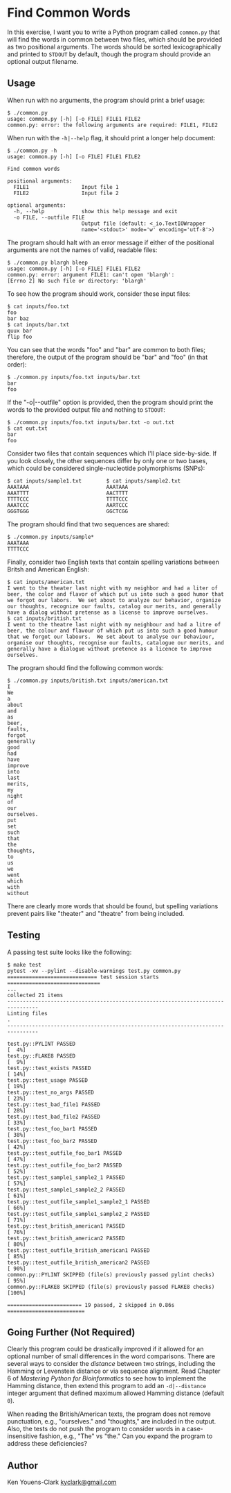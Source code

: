 # Find Common Words

In this exercise, I want you to write a Python program called `common.py` that will find the words in common between two files, which should be provided as two positional arguments.
The words should be sorted lexicographically and printed to `STDOUT` by default, though the program should provide an optional output filename.

## Usage

When run with no arguments, the program should print a brief usage:

```
$ ./common.py
usage: common.py [-h] [-o FILE] FILE1 FILE2
common.py: error: the following arguments are required: FILE1, FILE2
```

When run with the `-h|--help` flag, it should print a longer help document:

```
$ ./common.py -h
usage: common.py [-h] [-o FILE] FILE1 FILE2

Find common words

positional arguments:
  FILE1                 Input file 1
  FILE2                 Input file 2

optional arguments:
  -h, --help            show this help message and exit
  -o FILE, --outfile FILE
                        Output file (default: <_io.TextIOWrapper
                        name='<stdout>' mode='w' encoding='utf-8'>)
```

The program should halt with an error message if either of the positional arguments are not the names of valid, readable files:

```
$ ./common.py blargh bleep
usage: common.py [-h] [-o FILE] FILE1 FILE2
common.py: error: argument FILE1: can't open 'blargh': 
[Errno 2] No such file or directory: 'blargh'
```

To see how the program should work, consider these input files:

```
$ cat inputs/foo.txt
foo
bar baz
$ cat inputs/bar.txt
quux bar
flip foo
```

You can see that the words "foo" and "bar" are common to both files; therefore, the output of the program should be "bar" and "foo" (in that order):

```
$ ./common.py inputs/foo.txt inputs/bar.txt
bar
foo
```

If the "-o|--outfile" option is provided, then the program should print the words to the provided output file and nothing to `STDOUT`:

```
$ ./common.py inputs/foo.txt inputs/bar.txt -o out.txt
$ cat out.txt
bar
foo
```

Consider two files that contain sequences which I'll place side-by-side.
If you look closely, the other sequences differ by only one or two bases, which could be considered single-nucleotide polymorphisms (SNPs):

```
$ cat inputs/sample1.txt        $ cat inputs/sample2.txt
AAATAAA                         AAATAAA
AAATTTT                         AACTTTT
TTTTCCC                         TTTTCCC
AAATCCC                         AARTCCC
GGGTGGG                         GGCTCGG
```

The program should find that two sequences are shared:

```
$ ./common.py inputs/sample*
AAATAAA
TTTTCCC
```

Finally, consider two English texts that contain spelling variations between Britsh and American English:

```
$ cat inputs/american.txt
I went to the theater last night with my neighbor and had a liter of
beer, the color and flavor of which put us into such a good humor that
we forgot our labors.  We set about to analyze our behavior, organize
our thoughts, recognize our faults, catalog our merits, and generally
have a dialog without pretense as a license to improve ourselves.
$ cat inputs/british.txt
I went to the theatre last night with my neighbour and had a litre of
beer, the colour and flavour of which put us into such a good humour
that we forgot our labours.  We set about to analyse our behaviour,
organise our thoughts, recognise our faults, catalogue our merits, and
generally have a dialogue without pretence as a licence to improve
ourselves.
```

The program should find the following common words:

```
$ ./common.py inputs/british.txt inputs/american.txt
I
We
a
about
and
as
beer,
faults,
forgot
generally
good
had
have
improve
into
last
merits,
my
night
of
our
ourselves.
put
set
such
that
the
thoughts,
to
us
we
went
which
with
without
```

There are clearly more words that should be found, but spelling variations prevent pairs like "theater" and "theatre" from being included.

## Testing

A passing test suite looks like the following:

```
$ make test
pytest -xv --pylint --disable-warnings test.py common.py
============================= test session starts ==============================
...
collected 21 items
--------------------------------------------------------------------------------
Linting files
.
--------------------------------------------------------------------------------

test.py::PYLINT PASSED                                                   [  4%]
test.py::FLAKE8 PASSED                                                   [  9%]
test.py::test_exists PASSED                                              [ 14%]
test.py::test_usage PASSED                                               [ 19%]
test.py::test_no_args PASSED                                             [ 23%]
test.py::test_bad_file1 PASSED                                           [ 28%]
test.py::test_bad_file2 PASSED                                           [ 33%]
test.py::test_foo_bar1 PASSED                                            [ 38%]
test.py::test_foo_bar2 PASSED                                            [ 42%]
test.py::test_outfile_foo_bar1 PASSED                                    [ 47%]
test.py::test_outfile_foo_bar2 PASSED                                    [ 52%]
test.py::test_sample1_sample2_1 PASSED                                   [ 57%]
test.py::test_sample1_sample2_2 PASSED                                   [ 61%]
test.py::test_outfile_sample1_sample2_1 PASSED                           [ 66%]
test.py::test_outfile_sample1_sample2_2 PASSED                           [ 71%]
test.py::test_british_american1 PASSED                                   [ 76%]
test.py::test_british_american2 PASSED                                   [ 80%]
test.py::test_outfile_british_american1 PASSED                           [ 85%]
test.py::test_outfile_british_american2 PASSED                           [ 90%]
common.py::PYLINT SKIPPED (file(s) previously passed pylint checks)      [ 95%]
common.py::FLAKE8 SKIPPED (file(s) previously passed FLAKE8 checks)      [100%]

======================== 19 passed, 2 skipped in 0.86s =========================
```

## Going Further (Not Required)

Clearly this program could be drastically improved if it allowed for an optional number of small differences in the word comparisons.
There are several ways to consider the _distance_ between two strings, including the Hamming or Levenstein distance or via sequence alignment.
Read Chapter 6 of _Mastering Python for Bioinformatics_ to see how to implement the Hamming distance, then extend this program to add an `-d|--distance` integer argument that defined maximum allowed Hamming distance (default `0`).

When reading the British/American texts, the program does not remove punctuation, e.g., "ourselves." and "thoughts," are included in the output.
Also, the tests do not push the program to consider words in a case-insensitive fashion, e.g., "The" vs "the."
Can you expand the program to address these deficiencies?

## Author

Ken Youens-Clark <kyclark@gmail.com>
